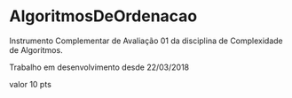 # AlgoritmosDeOrdenacao

Instrumento Complementar de Avaliação 01 da disciplina de Complexidade de Algoritmos.

Trabalho em desenvolvimento desde 22/03/2018

valor 10 pts
